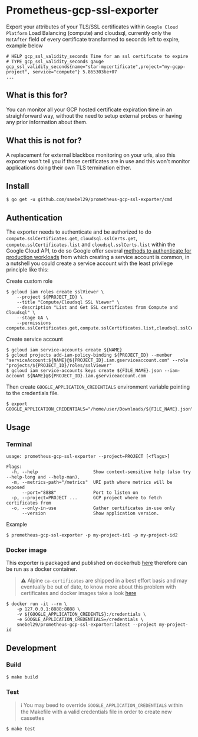 # Prometheus-gcp-ssl-exporter
Export your attributes of your TLS/SSL certificates within `Google Cloud Platform` Load Balancing (compute) and cloudsql, currently only the `NotAfter` field of every certificate transformed to seconds left to expire, example below

```
# HELP gcp_ssl_validity_seconds Time for an ssl certificate to expire
# TYPE gcp_ssl_validity_seconds gauge
gcp_ssl_validity_seconds{name="star-mycertificate",project="my-gcpp-project", service="compute"} 5.8653036e+07
...
```

## What is this for?
You can monitor all your GCP hosted certificate expiration time in an straighforward way, without the need to setup external probes or having any prior information about them.

## What this is not for?
A replacement for external blackbox monitoring on your urls, also this exporter won't tell you if those certificates are in use and this won't monitor applications doing their own TLS termination either.

## Install
```
$ go get -u github.com/snebel29/prometheus-gcp-ssl-exporter/cmd
```

## Authentication
The exporter needs to authenticate and be authorized to do `compute.sslCertificates.get`, `cloudsql.sslCerts.get`, `compute.sslCertificates.list` and `cloudsql.sslCerts.list` within the Google Cloud API, to do so Google offer several [methods to authenticate for production workloads](https://cloud.google.com/docs/authentication/production) from which creating a service account is common, in a nutshell you could create a service account with the least privilege principle like this:

Create custom role
```
$ gcloud iam roles create sslViewer \
	--project ${PROJECT_ID} \
	--title "Compute/Cloudsql SSL Viewer" \
	--description "List and Get SSL certificates from Compute and Cloudsql" \
	--stage GA \
	--permissions compute.sslCertificates.get,compute.sslCertificates.list,cloudsql.sslCerts.get,cloudsql.sslCerts.list
```

Create service account
```
$ gcloud iam service-accounts create ${NAME}
$ gcloud projects add-iam-policy-binding ${PROJECT_ID} --member "serviceAccount:${NAME}@${PROJECT_ID}.iam.gserviceaccount.com" --role "projects/${PROJECT_ID}/roles/sslViewer"
$ gcloud iam service-accounts keys create ${FILE_NAME}.json --iam-account ${NAME}@${PROJECT_ID}.iam.gserviceaccount.com
```

Then create `GOOGLE_APPLICATION_CREDENTIALS` environment variable pointing to the credentials file.
```
$ export GOOGLE_APPLICATION_CREDENTIALS="/home/user/Downloads/${FILE_NAME}.json"
```

## Usage

### Terminal
```
usage: prometheus-gcp-ssl-exporter --project=PROJECT [<flags>]

Flags:
  -h, --help                     Show context-sensitive help (also try --help-long and --help-man).
  -m, --metrics-path="/metrics"  URI path where metrics will be exposed
      --port="8888"              Port to listen on
  -p, --project=PROJECT ...      GCP project where to fetch certificates from
  -o, --only-in-use              Gather certificates in-use only
      --version                  Show application version.

```

Example
```
$ prometheus-gcp-ssl-exporter -p my-project-id1 -p my-project-id2
```
### Docker image
This exporter is packaged and published on dockerhub [here](https://hub.docker.com/r/snebel29/prometheus-gcp-ssl-exporter) therefore can be run as a docker container.

> :warning: Alpine `ca-certificates` are shipped in a best effort basis and may eventually be out of date, to know more about this problem with certificates and docker images take a look [here](https://stackoverflow.com/questions/26028971/docker-container-ssl-certificates)

```
$ docker run -it --rm \
	-p 127.0.0.1:8888:8888 \
	-v ${GOOGLE_APPLICATION_CREDENTLS}:/credentials \
	-e GOOGLE_APPLICATION_CREDENTIALS=/credentials \
	snebel29/prometheus-gcp-ssl-exporter:latest --project my-project-id
```

## Development

### Build
```
$ make build
```

### Test
> :information_source: You may beed to override `GOOGLE_APPLICATION_CREDENTIALS` within the Makefile with a valid credentials file in order to create new cassettes

```
$ make test
```
